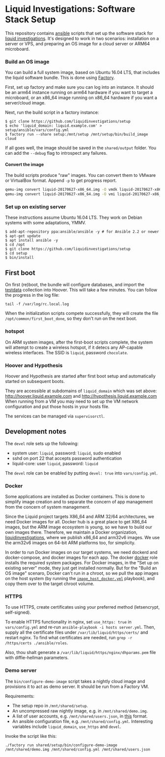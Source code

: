 # Liquid Investigations: Software Stack Setup
This repository contains [ansible](http://docs.ansible.com/ansible/) scripts
that set up the software stack for [liquid investigations][]. It's designed to
work in two scenarios: installation on a server or VPS, and preparing an OS
image for a cloud server or ARM64 microboard.

[liquid investigations]: https://liquidinvestigations.org/wordpress


### Build an OS image
You can build a full system image, based on Ubuntu 16.04 LTS, that includes the
liquid software bundle. This is done using [Factory][].

[Factory]: https://github.com/liquidinvestigations/factory

First, set up factory and make sure you can log into an instance. It should be
an arm64 instance running on arm64 hardware if you want to target a microboard,
or an x86_64 image running on x86_64 hardware if you want a server/cloud image.

Next, run the build script in a factory instance:

```shell
$ git clone https://github.com/liquidinvestigations/setup
$ echo 'liquid_domain: liquid.example.com' > setup/ansible/vars/config.yml
$ factory run --share setup:/mnt/setup /mnt/setup/bin/build_image cloud
```

If all goes well, the image should be saved in the `shared/output` folder. You
can add the `--debug` flag to introspect any failures.

#### Convert the image
The build scripts produce "raw" images. You can convert them to VMware or
VirtualBox format. Append `-p` to get progress report.

```sh
qemu-img convert liquid-20170627-x86_64.img -O vmdk liquid-20170627-x86_64.vmdk
qemu-img convert liquid-20170627-x86_64.img -O vmi liquid-20170627-x86_64.vmi
```



### Set up on existing server
These instructions assume Ubuntu 16.04 LTS. They work on Debian systems with
some adaptations, YMMV.

```shell
$ add-apt-repository ppa:ansible/ansible -y # for Ansible 2.2 or newer
$ apt-get update
$ apt install ansible -y
$ cd /opt
$ git clone https://github.com/liquidinvestigations/setup
$ cd setup
$ bin/install
```


## First boot
On first (re)boot, the bundle will configure databases, and import the
[testdata](https://github.com/hoover/testdata) collection into Hoover. This
will take a few minutes. You can follow the progress in the log file:

```
tail -f /var/log/rc.local.log
```

When the initialization scripts compete successfully, they will create the file
`/opt/common/first_boot_done`, so they don't run on the next boot.

### hotspot
On ARM system images, after the first-boot scripts complete, the system will
attempt to create a wireless hotspot, if it detecs any AP-capable wireless
interfaces. The SSID is `liquid`, password `chocolate`.

### Hoover and Hypothesis
Hoover and Hypothesis are started after first boot setup and automatically
started on subsequent boots.

They are accessible at subdomains of `liquid_domain` which was set above:
http://hoover.liquid.example.com and http://hypothesis.liquid.example.com
When running from a VM you may need to set up the VM network configuration
and put those hosts in your hosts file.

The services can be managed via `supervisorctl`.

## Development notes

The `devel` role sets up the following:

- system user: `liquid`, password: `liquid`, sudo enabled
- sshd on port 22 that accepts password authentication
- liquid-core: user `liquid`, password: `liquid`

The `devel` role can be enabled by putting `devel: true` into `vars/config.yml`.

### Docker
Some applications are installed as Docker containers. This is done to simplify
image creation and to separate the concern of app management from the concern
of system management.

Since the Liquid project targets X86_64 and ARM 32/64 architectures, we need
Docker images for all. Docker hub is a great place to get X86_64 images, but
the ARM image ecosystem is young, so we have to build our own images there.
Therefore, we maintain a Docker organization,
[liquidinvestigations](https://hub.docker.com/r/liquidinvestigations/), where
we publish x86_64 and arm32v6 images. We use the arm32v6 images on 64-bit ARM
platforms too, for simplicity.

In order to run Docker images on our target systems, we need dockerd and
docker-compose, and docker images for each app. The docker
[docker](ansible/roles/docker) role installs the required system packages. For
Docker images, in the "Set up on existing server" mode, they just get installed
normally. But for the "Build an OS image" scenaro, Docker can't run in a
chroot, so we pull the app images on the host system (by running the
[`image_host_docker.yml`](ansible/image_host_docker.yml) playbook), and copy
them over to the target chroot volume.

### HTTPS
To use HTTPS, create certificates using your preferred method (letsencrypt,
self-signed).

To enable HTTPS functionality in nginx, set `use_https: true` in
`vars/config.yml` and re-run `ansible-playbook -i hosts server.yml`.  Then,
supply all the certificate files under `/var/lib/liquid/https/certs/` and
restart nginx.  To find what certificates are needed, run `grep -r /https/certs
./ansible/roles`.

Also, thou shalt generate a `/var/lib/liquid/https/nginx/dhparams.pem` file
with diffie-hellman parameters.

### Demo server
The `bin/configure-demo-image` script takes a nightly cloud image and
provisions it to act as demo server. It should be run from a Factory VM.

Requirements:
* The setup repo in `/mnt/shared/setup`.
* An uncompressed raw nightly image, e.g. in `/mnt/shared/demo.img`.
* A list of user accounts, e.g. `/mnt/shared/users.json`, in
  [this](https://github.com/liquidinvestigations/setup/blob/e9cdcbfcbd2af8627d9c6e048ce01b892ac49da7/ansible/roles/liquid-core/files/users.json)
  format.
* An ansible configuration file, e.g. `/mnt/shared/config.yml`. Interesting variables include `liquid_domain`, `use_https` and `devel`.

Invoke the script like this:

```shell
./factory run shared/setup/bin/configure-demo-image /mnt/shared/demo.img /mnt/shared/config.yml /mnt/shared/users.json
```

